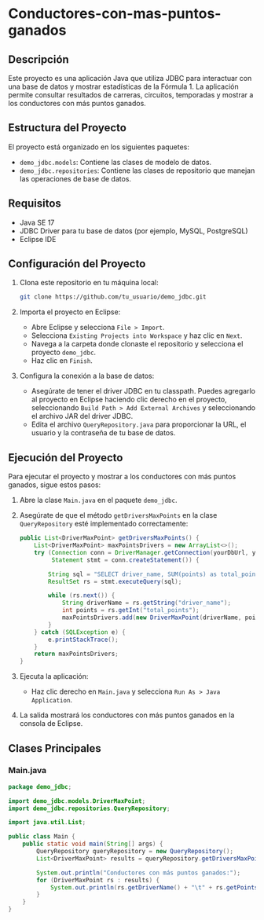 # Conductores-con-mas-puntos-ganados

## Descripción
Este proyecto es una aplicación Java que utiliza JDBC para interactuar con una base de datos y mostrar estadísticas de la Fórmula 1. La aplicación permite consultar resultados de carreras, circuitos, temporadas y mostrar a los conductores con más puntos ganados.

## Estructura del Proyecto
El proyecto está organizado en los siguientes paquetes:
- `demo_jdbc.models`: Contiene las clases de modelo de datos.
- `demo_jdbc.repositories`: Contiene las clases de repositorio que manejan las operaciones de base de datos.

## Requisitos
- Java SE 17
- JDBC Driver para tu base de datos (por ejemplo, MySQL, PostgreSQL)
- Eclipse IDE

## Configuración del Proyecto
1. Clona este repositorio en tu máquina local:
    ```bash
    git clone https://github.com/tu_usuario/demo_jdbc.git
    ```

2. Importa el proyecto en Eclipse:
    - Abre Eclipse y selecciona `File > Import`.
    - Selecciona `Existing Projects into Workspace` y haz clic en `Next`.
    - Navega a la carpeta donde clonaste el repositorio y selecciona el proyecto `demo_jdbc`.
    - Haz clic en `Finish`.

3. Configura la conexión a la base de datos:
    - Asegúrate de tener el driver JDBC en tu classpath. Puedes agregarlo al proyecto en Eclipse haciendo clic derecho en el proyecto, seleccionando `Build Path > Add External Archives` y seleccionando el archivo JAR del driver JDBC.
    - Edita el archivo `QueryRepository.java` para proporcionar la URL, el usuario y la contraseña de tu base de datos.

## Ejecución del Proyecto
Para ejecutar el proyecto y mostrar a los conductores con más puntos ganados, sigue estos pasos:

1. Abre la clase `Main.java` en el paquete `demo_jdbc`.

2. Asegúrate de que el método `getDriversMaxPoints` en la clase `QueryRepository` esté implementado correctamente:
    ```java
    public List<DriverMaxPoint> getDriversMaxPoints() {
        List<DriverMaxPoint> maxPointsDrivers = new ArrayList<>();
        try (Connection conn = DriverManager.getConnection(yourDbUrl, yourDbUser, yourDbPassword);
             Statement stmt = conn.createStatement()) {

            String sql = "SELECT driver_name, SUM(points) as total_points FROM driver_results GROUP BY driver_name ORDER BY total_points DESC";
            ResultSet rs = stmt.executeQuery(sql);

            while (rs.next()) {
                String driverName = rs.getString("driver_name");
                int points = rs.getInt("total_points");
                maxPointsDrivers.add(new DriverMaxPoint(driverName, points));
            }
        } catch (SQLException e) {
            e.printStackTrace();
        }
        return maxPointsDrivers;
    }
    ```

3. Ejecuta la aplicación:
    - Haz clic derecho en `Main.java` y selecciona `Run As > Java Application`.

4. La salida mostrará los conductores con más puntos ganados en la consola de Eclipse.

## Clases Principales

### Main.java
```java
package demo_jdbc;

import demo_jdbc.models.DriverMaxPoint;
import demo_jdbc.repositories.QueryRepository;

import java.util.List;

public class Main {
    public static void main(String[] args) {
        QueryRepository queryRepository = new QueryRepository();
        List<DriverMaxPoint> results = queryRepository.getDriversMaxPoints();

        System.out.println("Conductores con más puntos ganados:");
        for (DriverMaxPoint rs : results) {
            System.out.println(rs.getDriverName() + "\t" + rs.getPoints());
        }
    }
}

